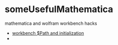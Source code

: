 someUsefulMathematica
=====================

mathematica and wolfram workbench hacks


- [workbench $Path and initialization ](http://mathematica.stackexchange.com/questions/14339/how-to-work-with-application-project-files-in-wolfram-workbench)
- 
